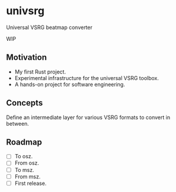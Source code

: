 # univsrg

Universal VSRG beatmap converter

WIP

## Motivation

- My first Rust project.
- Experimental infrastructure for the universal VSRG toolbox.
- A hands-on project for software engineering.

## Concepts

Define an intermediate layer for various VSRG formats to convert in between.

## Roadmap

- [ ] To osz.
- [ ] From osz.
- [ ] To msz.
- [ ] From msz.
- [ ] First release.
